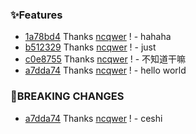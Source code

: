 ### ✨Features

- [1a78bd4](http://github.com/commit/1a78bd4d64c7e1a4b7dfe3c5bcca3c790a41fdb5) Thanks [ncqwer](https://github.com/ncqwer) ! - hahaha
- [b512329](http://github.com/commit/b512329e663733d86d9230078dd544cf2b642dc1) Thanks [ncqwer](https://github.com/ncqwer) ! - just
- [c0e8755](http://github.com/commit/c0e87559c9184513366db0fe26ea45ff81657e6e) Thanks [ncqwer](https://github.com/ncqwer) ! - 不知道干嘛
- [a7dda74](http://github.com/commit/a7dda745af1dc9e1c1e62e18f1de619a782713a0) Thanks [ncqwer](https://github.com/ncqwer) ! - hello world

### 🚨BREAKING CHANGES

- [a7dda74](http://github.com/commit/a7dda745af1dc9e1c1e62e18f1de619a782713a0) Thanks [ncqwer](https://github.com/ncqwer) ! - ceshi
